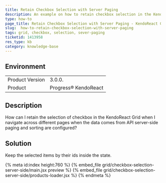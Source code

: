 ```yaml
---
title: Retain Checkbox Selection with Server Paging
description: An example on how to retain checkbox selection in the KendoReact Grid with server paging.  
type: how-to
page_title: Retain Checkbox Selection with Server Paging - KendoReact Grid
slug:  how-to-retain-checkbox-selection-with-server-paging
tags: grid, checkbox, selection, sever-paging
ticketid: 1413958
res_type: kb
category: knowledge-base
---
```


## Environment

<table>
    <tbody>
	    <tr>
	    	<td>Product Version</td>
	    	<td>3.0.0.</td>
	    </tr>
	    <tr>
	    	<td>Product</td>
	    	<td>Progress® KendoReact</td>
	    </tr>
    </tbody>
</table>


## Description

How can I retain the selection of checkbox in the KendoReact Grid when I navigate across different pages when the data comes from API server-side paging and sorting are configured?

## Solution

Keep the selected items by their ids inside the state.

{% meta id:index height:760 %}
{% embed_file grid/checkbox-selection-server-side/main.jsx preview %}
{% embed_file grid/checkbox-selection-server-side/products-loader.jsx %}
{% endmeta %}
